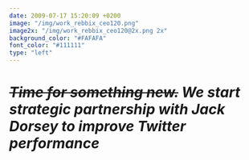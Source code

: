 ```yaml
---
date: 2009-07-17 15:20:09 +0200
image: "/img/work_rebbix_ceo120.png"
image2x: "/img/work_rebbix_ceo120@2x.png 2x"
background_color: "#FAFAFA"
font_color: "#111111"
type: "left"
---
```

# *~~Time for something new.~~ We start strategic partnership with Jack Dorsey to improve Twitter performance*


